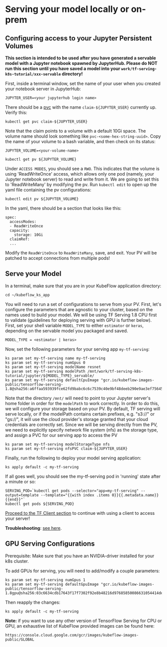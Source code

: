 # Serving your model locally or on-prem

## Configuring access to your Jupyter Persistent Volumes

**This section is intended to be used after you have generated a servable model
with a Jupyter notebook spawned by JupyterHub.
Please do NOT run this section until you have saved a model into your
`work/tf-serving-k8s-tutorial/xxx-servable` directory!**

First, inside a terminal window, set the name of your user when you created your
notebook server in JupyterHub:

```
JUPYTER_USER=<your jupyterhub login name>
```

There should be a [pvc](https://kubernetes.io/docs/concepts/storage/persistent-volumes/#persistentvolumeclaims)
with the name `claim-${JUPYTER_USER}` currently up. Verify this:

```
kubectl get pvc claim-${JUPYTER_USER}
```

Note that the claim points to a volume with a default 10Gi space. The volume
name should look something like `pvc-<some-hex-string-uuid>`. Copy the name
of your volume to a bash variable, and then check on its status:

```
JUPYTER_VOLUME=<your-volume-name>
```

```
kubectl get pv ${JUPYTER_VOLUME}
```

Under `ACCESS MODES`, you should see a `RWO`. This indicates that the volume
is using 'ReadWriteOnce' access, which allows only one pod (namely, your
Jupyter notebook server) to read and write from it. We are going to set this to
'ReadWriteMany' by modifying the pv. Run `kubectl edit` to open up the yaml
file containing the pv configurations:

```
kubectl edit pv ${JUPYTER_VOLUME}
```

In the yaml, there should be a section that looks like this:

```
spec:
  accessModes:
  - ReadWriteOnce
  capacity:
    storage: 10Gi
  claimRef:
  ...
```

Modify the `ReadWriteOnce` to `ReadWriteMany`, save, and exit. Your PV will be
patched to accept connections from multiple pods!

## Serve your Model

In a terminal, make sure that you are in your KubeFlow application directory:

```
cd ~/kubeflow_ks_app
```

You will need to run a set of configurations to serve from your PV. First,
let's configure the parameters that are agnostic to your cluster, based on the
names used to build your model. We will be using TF Serving 1.8 CPU first to
validate (guidelines for deploying serving with GPU is further below). First,
set your shell variable `MODEL_TYPE` to either `estimator` or `keras`, depending
on the servable model you packaged and saved.

```
MODEL_TYPE = <estimator | keras>
```

Now, set the following parameters for your serving app `my-tf-serving`:
```
ks param set my-tf-serving name my-tf-serving
ks param set my-tf-serving numGpus 0
ks param set my-tf-serving modelName resnet
ks param set my-tf-serving modelPath /mnt/work/tf-serving-k8s-tutorial/jupyter/${MODEL_TYPE}_servable/
ks param set my-tf-serving defaultCpuImage "gcr.io/kubeflow-images-public/tensorflow-serving-1.8@sha256:a6ffaa593939fce62fd9babc6c6c7539c40e9bf48deeb290e9ae3ef756453336"
```

Note that the directory `/mnt/` will need to point to your Jupyter server's home
folder in order for the `modelPath` to work correctly. In order to do this,
we will configure your storage based on your PV. By default, TF serving
will serve locally, or if the modelPath contains certain prefixes, e.g. "s3://"
or "gs://", it will use the cloud provider's storage granted that your cloud
credentials are correctly set. Since we will be serving directly from the PV,
we need to explicitly specify network file system (nfs) as the storage type,
and assign a PVC for our serving app to access the PV
```
ks param set my-tf-serving modelStorageType nfs
ks param set my-tf-serving nfsPVC claim-${JUPYTER_USER}
```

Finally, run the following to deploy your model serving application:
```
ks apply default -c my-tf-serving
```

If all goes well, you should see the my-tf-serving pod in 'running' state after
a minute or so:

```
SERVING_POD=`kubectl get pods --selector="app=my-tf-serving" --output=template --template="{{with index .items 0}}{{.metadata.name}}{{end}}"`
kubectl get pods ${SERVING_POD}
```

[Proceed to the TF Client section](README.md#tf-client)
 to continue with using a client to access your server!

**Troubleshooting**: [see here](TROUBLESHOOTING.md#tensorflow-serving).

## GPU Serving Configurations

Prerequisite: Make sure that you have an NVIDIA-driver installed for your
k8s cluster.

To add GPUs for serving, you will need to add/modify a couple parameters:

```
ks param set my-tf-serving numGpus 1
ks param set my-tf-serving defaultGpuImage "gcr.io/kubeflow-images-public/tensorflow-serving-1.8gpu@sha256:03c6634cdb17643f17f7302f92e8b48216d97685850086631054414de89a4246"
```

Then reapply the changes:

```
ks apply default -c my-tf-serving
```

**Note:** if you want to use any other version of TensorFlow Serving for CPU or
GPU, an exhaustive list of KubeFlow provided images can be found here:

```
https://console.cloud.google.com/gcr/images/kubeflow-images-public/GLOBAL
```
